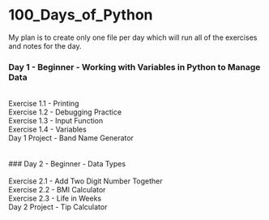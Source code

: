 # 100_Days_of_Python <br />
My plan is to create only one file per day which will run all of the exercises and notes for the day.

### Day 1 - Beginner - Working with Variables in Python to Manage Data <br />
<br />
Exercise 1.1 - Printing <br />
Exercise 1.2 - Debugging Practice <br />
Exercise 1.3 - Input Function <br />
Exercise 1.4 - Variables <br />
Day 1 Project - Band Name Generator <br />
<br />
<br />
### Day 2 - Beginner - Data Types<br />
<br />
Exercise 2.1 - Add Two Digit Number Together<br />
Exercise 2.2 - BMI Calculator<br />
Exercise 2.3 - Life in Weeks<br />
Day 2 Project - Tip Calculator<br />
<br />
<br />
